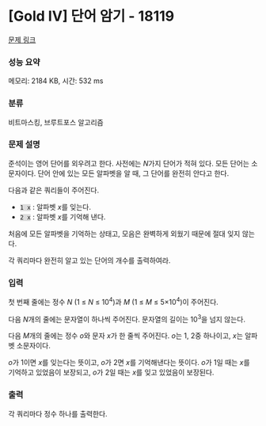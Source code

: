 # [Gold IV] 단어 암기 - 18119 

[문제 링크](https://www.acmicpc.net/problem/18119) 

### 성능 요약

메모리: 2184 KB, 시간: 532 ms

### 분류

비트마스킹, 브루트포스 알고리즘

### 문제 설명

<p>준석이는 영어 단어를 외우려고 한다. 사전에는 <em>N</em>가지 단어가 적혀 있다. 모든 단어는 소문자이다. 단어 안에 있는 모든 알파벳을 알 때, 그 단어를 완전히 안다고 한다.</p>

<p>다음과 같은 쿼리들이 주어진다.</p>

<ul>
	<li><code><span style="background-color:#dddddd;">1 x</span></code> : 알파벳 <em>x</em>를 잊는다.</li>
	<li><code><span style="background-color:#dddddd;">2 x</span></code> : 알파벳 <em>x</em>를 기억해 낸다.</li>
</ul>

<p>처음에 모든 알파벳을 기억하는 상태고, 모음은 완벽하게 외웠기 때문에 절대 잊지 않는다.</p>

<p>각 쿼리마다 완전히 알고 있는 단어의 개수를 출력하여라.</p>

### 입력 

 <p>첫 번째 줄에는 정수 <em>N </em>(1 ≤ <em>N</em> ≤ 10<sup>4</sup>)과 <em>M</em> (1 ≤ <em>M</em> ≤ 5×10<sup>4</sup>)이 주어진다.</p>

<p>다음 <em>N</em>개의 줄에는 문자열이 하나씩 주어진다. 문자열의 길이는 10<sup>3</sup>을 넘지 않는다.</p>

<p>다음 <em>M</em>개의 줄에는 정수 <em>o</em>와 문자 <em>x</em>가 한 줄씩 주어진다. <em>o</em>는 1, 2중 하나이고, <em>x</em>는 알파벳 소문자이다.</p>

<p><em>o</em>가 1이면 <em>x</em>를 잊는다는 뜻이고, <em>o</em>가 2면 <em>x</em>를 기억해낸다는 뜻이다. <em>o</em>가 1일 때는 <em>x</em>를 기억하고 있었음이 보장되고, <em>o</em>가 2일 때는 <em>x</em>를 잊고 있었음이 보장된다.</p>

### 출력 

 <p>각 쿼리마다 정수 하나를 출력한다.</p>

